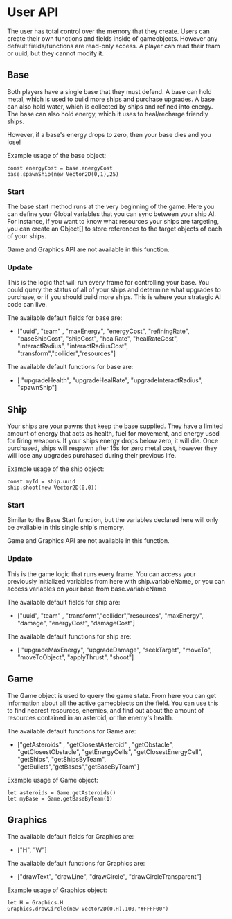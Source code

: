 # User API

The user has total control over the memory that they create. Users can create their own functions and fields inside of gameobjects. However any default fields/functions are read-only access. A player can read their team or uuid, but they cannot modify it. 

## Base

Both players have a single base that they must defend.
A base can hold metal, which is used to build more ships and purchase upgrades.
A base can also hold water, which is collected by ships and refined into energy. The base can also hold energy, which it uses to heal/recharge friendly ships.

However, if a base's energy drops to zero, then your base dies and you lose!

Example usage of the base object:  

    const energyCost = base.energyCost
    base.spawnShip(new Vector2D(0,1),25)

### Start

The base start method runs at the very beginning of the game. Here you can define your Global variables that you can sync between your ship AI. For instance, if you want to know what resources your ships are targeting, you can create an Object[] to store references to the target objects of each of your ships.

Game and Graphics API are not available in this function.

### Update

This is the logic that will run every frame for controlling your base. You could query the status of all of your ships and determine what upgrades to purchase, or if you should build more ships. This is where your strategic AI code can live.

The available default fields for base are:

-  ["uuid", "team" , "maxEnergy", "energyCost", "refiningRate", 
    "baseShipCost", "shipCost", "healRate", "healRateCost", "interactRadius", 
    "interactRadiusCost", "transform","collider","resources"]

The available default functions for base are:

-  [ "upgradeHealth", "upgradeHealRate", 
            "upgradeInteractRadius", "spawnShip"]

## Ship

Your ships are your pawns that keep the base supplied. They have a limited amount of energy that acts as health, fuel for movement, and energy used for firing weapons. If your ships energy drops below zero, it will die. Once purchased, ships will respawn after 15s for zero metal cost, however they will lose any upgrades purchased during their previous life.

Example usage of the ship object:  

    const myId = ship.uuid
    ship.shoot(new Vector2D(0,0))

### Start

Similar to the Base Start function, but the variables declared here will only be available in this single ship's memory.

Game and Graphics API are not available in this function.

### Update

This is the game logic that runs every frame. You can access your previously initialized variables from here with ship.variableName, or you can access variables on your base from base.variableName

The available default fields for ship are:

-  ["uuid", "team" , "transform","collider","resources", "maxEnergy", 
    "damage", "energyCost", "damageCost"]

The available default functions for ship are:

-  [ "upgradeMaxEnergy", "upgradeDamage", "seekTarget", 
            "moveTo", "moveToObject", "applyThrust", "shoot"]

## Game

The Game object is used to query the game state. From here you can get information about all the active gameobjects on the field. You can use this to find nearest resources, enemies, and find out about the amount of resources contained in an asteroid, or the enemy's health.

The available default functions for Game are:

- ["getAsteroids" , "getClosestAsteroid" , "getObstacle", "getClosestObstacle", 
    "getEnergyCells", "getClosestEnergyCell", "getShips", "getShipsByTeam", 
    "getBullets","getBases","getBaseByTeam"]

Example usage of Game object:

    let asteroids = Game.getAsteroids()
    let myBase = Game.getBaseByTeam(1)

## Graphics

The available default fields for Graphics are:
- ["H", "W"]

The available default functions for Graphics are:
- ["drawText", "drawLine", "drawCircle", "drawCircleTransparent"]

Example usage of Graphics object:

    let H = Graphics.H
    Graphics.drawCircle(new Vector2D(0,H),100,"#FFFF00")

